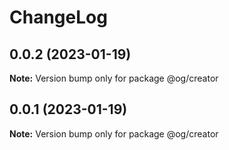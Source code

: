 # ChangeLog 

## 0.0.2 (2023-01-19)

**Note:** Version bump only for package @og/creator 

## 0.0.1 (2023-01-19)

**Note:** Version bump only for package @og/creator